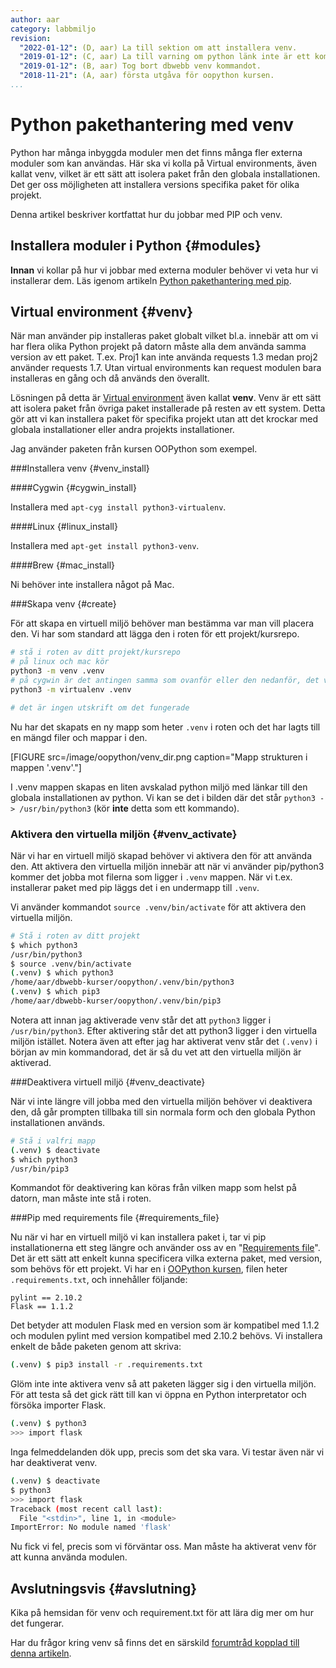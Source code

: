 ```yaml
---
author: aar
category: labbmiljo
revision:
  "2022-01-12": (D, aar) La till sektion om att installera venv.
  "2019-01-12": (C, aar) La till varning om python länk inte är ett kommando.
  "2019-01-12": (B, aar) Tog bort dbwebb venv kommandot.
  "2018-11-21": (A, aar) första utgåva för oopython kursen.
...
```

Python pakethantering med venv
==================================

Python har många inbyggda moduler men det finns många fler externa moduler som kan användas. Här ska vi kolla på Virtual environments, även kallat venv, vilket är ett sätt att isolera paket från den globala installationen. Det ger oss möjligheten att installera versions specifika paket för olika projekt.

Denna artikel beskriver kortfattat hur du jobbar med PIP och venv.

<!--more-->

Installera moduler i Python {#modules}
---------------------------------------

**Innan** vi kollar på hur vi jobbar med externa moduler behöver vi veta hur vi installerar dem. Läs igenom artikeln [Python pakethantering med pip](kunskap/python-pakethantering-med-pip).



Virtual environment {#venv}
--------------------------------------

När man använder pip installeras paket globalt vilket bl.a. innebär att om vi har flera olika Python projekt på datorn måste alla dem använda samma version av ett paket. T.ex. Proj1 kan inte använda requests 1.3 medan proj2 använder requests 1.7. Utan virtual environments kan request modulen bara installeras en gång och då används den överallt.

Lösningen på detta är [Virtual environment](https://docs.python.org/3/tutorial/venv.html) även kallat **venv**. Venv är ett sätt att isolera paket från övriga paket installerade på resten av ett system. Detta gör att vi kan installera paket för specifika projekt utan att det krockar med globala installationer eller andra projekts installationer.

Jag använder paketen från kursen OOPython som exempel.


###Installera venv {#venv_install}

####Cygwin {#cygwin_install}

Installera med `apt-cyg install python3-virtualenv`.

####Linux {#linux_install}

Installera med `apt-get install python3-venv`.

####Brew {#mac_install}

Ni behöver inte installera något på Mac.



###Skapa venv {#create}

För att skapa en virtuell miljö behöver man bestämma var man vill placera den. Vi har som standard att lägga den i roten för ett projekt/kursrepo.

```bash
# stå i roten av ditt projekt/kursrepo
# på linux och mac kör
python3 -m venv .venv
# på cygwin är det antingen samma som ovanför eller den nedanför, det varierar. Om den ena inte funkar testa med den andra
python3 -m virtualenv .venv

# det är ingen utskrift om det fungerade
```

Nu har det skapats en ny mapp som heter `.venv` i roten och det har lagts till en mängd filer och mappar i den.

[FIGURE src=/image/oopython/venv_dir.png caption="Mapp strukturen i mappen '.venv'."]

I .venv mappen skapas en liten avskalad python miljö med länkar till den globala installationen av python. Vi kan se det i bilden där det står `python3 -> /usr/bin/python3` (kör **inte** detta som ett kommando).



### Aktivera den virtuella miljön {#venv_activate}

När vi har en virtuell miljö skapad behöver vi aktivera den för att använda den. Att aktivera den virtuella miljön innebär att när vi använder pip/python3 kommer det jobba mot filerna som ligger i `.venv` mappen. När vi t.ex. installerar paket med pip läggs det i en undermapp till `.venv`. 

Vi använder kommandot `source .venv/bin/activate` för att aktivera den virtuella miljön.

```bash
# Stå i roten av ditt projekt
$ which python3
/usr/bin/python3
$ source .venv/bin/activate
(.venv) $ which python3
/home/aar/dbwebb-kurser/oopython/.venv/bin/python3
(.venv) $ which pip3
/home/aar/dbwebb-kurser/oopython/.venv/bin/pip3
```

Notera att innan jag aktiverade venv står det att `python3` ligger i `/usr/bin/python3`. Efter aktivering står det att python3 ligger i den virtuella miljön istället. Notera även att efter jag har aktiverat venv står det `(.venv)` i början av min kommandorad, det är så du vet att den virtuella miljön är aktiverad. 



###Deaktivera virtuell miljö {#venv_deactivate}

När vi inte längre vill jobba med den virtuella miljön behöver vi deaktivera den, då går prompten tillbaka till sin normala form och den globala Python installationen används. 

```bash
# Stå i valfri mapp
(.venv) $ deactivate
$ which python3
/usr/bin/pip3
```

Kommandot för deaktivering kan köras från vilken mapp som helst på datorn, man måste inte stå i roten.



###Pip med requirements file {#requirements_file}

Nu när vi har en virtuell miljö vi kan installera paket i, tar vi pip installationerna ett steg längre och använder oss av en "[Requirements file](https://pip.pypa.io/en/stable/user_guide/#requirements-files)". Det är ett sätt att enkelt kunna specificera vilka externa paket, med version, som behövs för ett projekt. Vi har en i [OOPython kursen](https://github.com/dbwebb-se/oopython/blob/master/.requirements.txt), filen heter `.requirements.txt`, och innehåller följande:

```
pylint == 2.10.2
Flask == 1.1.2
```

Det betyder att modulen Flask med en version som är kompatibel med 1.1.2 och modulen pylint med version kompatibel med 2.10.2 behövs. Vi installera enkelt de både paketen genom att skriva:
    
```bash
(.venv) $ pip3 install -r .requirements.txt
```

Glöm inte inte aktivera venv så att paketen lägger sig i den virtuella miljön. För att testa så det gick rätt till kan vi öppna en Python interpretator och försöka importer Flask.

```bash
(.venv) $ python3
>>> import flask
```

Inga felmeddelanden dök upp, precis som det ska vara. Vi testar även när vi har deaktiverat venv.

```bash
(.venv) $ deactivate
$ python3
>>> import flask
Traceback (most recent call last):
  File "<stdin>", line 1, in <module>
ImportError: No module named 'flask'
```

Nu fick vi fel, precis som vi förväntar oss. Man måste ha aktiverat venv för att kunna använda modulen.



Avslutningsvis {#avslutning}
--------------------------------------

Kika på hemsidan för venv och requirement.txt för att lära dig mer om hur det fungerar.

Har du frågor kring venv så finns det en särskild [forumtråd kopplad till denna artikeln](t/7008).
